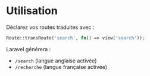 # Utilisation

Déclarez vos routes traduites avec :

```php
Route::transRoute('search', fn() => view('search'));
```

Laravel générera :
- `/search` (langue anglaise activée)
- `/recherche` (langue française activée)
